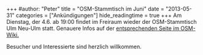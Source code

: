 +++
#author: "Peter"
title = "OSM-Stammtisch im Juni"
date = "2013-05-31"
categories = ["Ankündigungen"]
hide_readingtime = true
+++
Am Dienstag, der 4.6. ab 19:00 findet im Freiraum wieder der OSM-Stammtisch Ulm Neu-Ulm statt. Genauere Infos auf der [entsprechenden Seite im OSM-Wiki.](http://wiki.openstreetmap.org/wiki/Ulm_Neu-Ulm/Stammtisch "OSM Ulm" )

Besucher und Interessierte sind herzlich willkommen.
